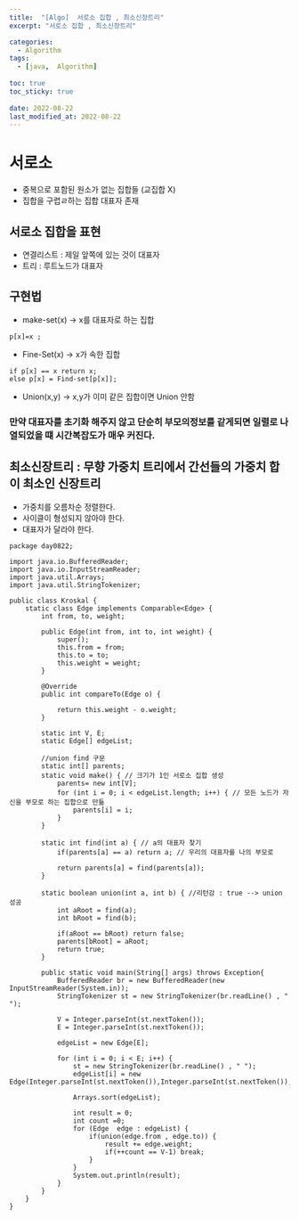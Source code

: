 ```yaml
---
title:  "[Algo]  서로소 집합 , 최소신장트리"
excerpt: "서로소 집합 , 최소신장트리"

categories:
  - Algorithm
tags:
  - [java,  Algorithm]
  
toc: true
toc_sticky: true
 
date: 2022-08-22
last_modified_at: 2022-08-22
---
```

# 서로소 
- 중복으로 포함된 원소가 없는 집합들 (교집합 X)
- 집합을 구렵ㄹ하는 집합 대표자 존재

## 서로소 집합을 표현 
- 연결리스트 : 제일 앞쪽에 있는 것이 대표자
- 트리 : 루트노드가 대표자 

## 구현법
- make-set(x) -> x를 대표자로 하는 집합
```
p[x]=x ;

```

- Fine-Set(x) -> x가 속한 집합 
```
if p[x] == x return x;
else p[x] = Find-set[p[x]];
```

- Union(x,y) -> x,y가 이미 같은 집합이면 Union 안함


### 만약 대표자를 초기화 해주지 않고 단순히 부모의정보를 같게되면 일렬로 나열되었을 떄 시간복잡도가 매우 커진다. 

## 최소신장트리 : 무향 가중치 트리에서 간선들의 가중치 합이 최소인 신장트리 
- 가중치를 오름차순 정렬한다. 
- 사이클이 형성되지 않아야 한다. 
- 대표자가 달라야 한다. 


```
package day0822;

import java.io.BufferedReader;
import java.io.InputStreamReader;
import java.util.Arrays;
import java.util.StringTokenizer;

public class Kroskal {
	static class Edge implements Comparable<Edge> {
		int from, to, weight;

		public Edge(int from, int to, int weight) {
			super();
			this.from = from;
			this.to = to;
			this.weight = weight;
		}

		@Override
		public int compareTo(Edge o) {

			return this.weight - o.weight;
		}

		static int V, E;
		static Edge[] edgeList;

		//union find 구문
		static int[] parents;
		static void make() { // 크기가 1인 서로소 집합 생성
			parents= new int[V];
			for (int i = 0; i < edgeList.length; i++) { // 모든 노드가 자신을 부모로 하는 집합으로 만듦
				parents[i] = i;
			}
		}

		static int find(int a) { // a의 대표자 찾기
			if(parents[a] == a) return a; // 우리의 대표자를 나의 부모로 
			
			return parents[a] = find(parents[a]);
		}
		
		static boolean union(int a, int b) { //리턴감 : true --> union 성공
			int aRoot = find(a);
			int bRoot = find(b);
			
			if(aRoot == bRoot) return false;
			parents[bRoot] = aRoot;
			return true;
		}
		
		public static void main(String[] args) throws Exception{
			BufferedReader br = new BufferedReader(new InputStreamReader(System.in));
			StringTokenizer st = new StringTokenizer(br.readLine() , " ");
			
			V = Integer.parseInt(st.nextToken());
			E = Integer.parseInt(st.nextToken());
			
			edgeList = new Edge[E];
			
			for (int i = 0; i < E; i++) {
				st = new StringTokenizer(br.readLine() , " ");
				edgeList[i] = new Edge(Integer.parseInt(st.nextToken()),Integer.parseInt(st.nextToken()),Integer.parseInt(st.nextToken()));
				
				Arrays.sort(edgeList);
				
				int result = 0;
				int count =0;
				for (Edge  edge : edgeList) {
					if(union(edge.from , edge.to)) {
						result += edge.weight;
						if(++count == V-1) break;
					}					
				}
				System.out.println(result);
			}
		}
	}
}
```